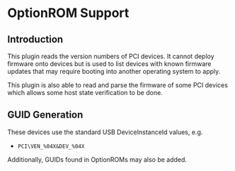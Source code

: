 OptionROM Support
=================

Introduction
------------

This plugin reads the version numbers of PCI devices. It cannot deploy firmware
onto devices but is used to list devices with known firmware updates that may
require booting into another operating system to apply.

This plugin is also able to read and parse the firmware of some PCI devices
which allows some host state verification to be done.

GUID Generation
---------------

These devices use the standard USB DeviceInstanceId values, e.g.

 * `PCI\VEN_%04X&DEV_%04X`

Additionally, GUIDs found in OptionROMs may also be added.
